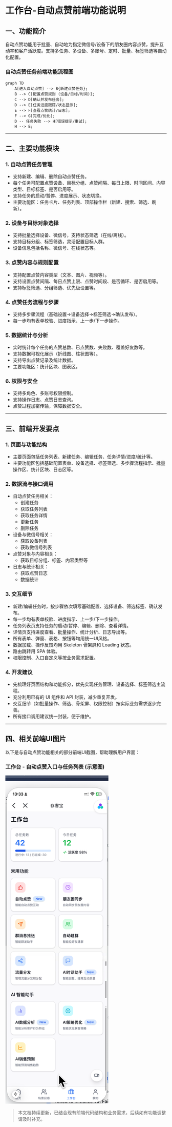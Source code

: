 # 工作台-自动点赞前端功能说明

## 一、功能简介
自动点赞功能用于批量、自动地为指定微信号/设备下的朋友圈内容点赞，提升互动率和客户活跃度。支持多任务、多设备、多账号、定时、批量、标签筛选等自动化配置。

### 自动点赞任务前端功能流程图

```mermaid
graph TD
    A[进入自动点赞] --> B{新建点赞任务};
    B --> C[配置点赞规则 (设备/目标/时间)];
    C --> D[确认并发布任务];
    D --> E[任务进度跟踪/状态显示];
    E --> F[查看点赞统计/日志];
    F --> G[完成/优化];
    D -- 任务失败 --> H[错误提示/重试];
    H --> E;
```

---

## 二、主要功能模块

### 1. 自动点赞任务管理
- 支持新建、编辑、删除自动点赞任务。
- 每个任务可配置点赞设备、目标分组、点赞间隔、每日上限、时间区间、内容类型、目标标签、是否启用等。
- 支持任务的启动/暂停、进度展示、状态切换。
- 主要功能区：任务卡片、任务列表、顶部操作栏（新建、搜索、筛选、刷新）。

### 2. 设备与目标对象选择
- 支持批量选择设备、微信号，支持状态筛选（在线/离线）。
- 支持目标分组、标签筛选，灵活配置目标人群。
- 设备信息包括名称、微信号、在线状态等。

### 3. 点赞内容与规则配置
- 支持配置点赞内容类型（文本、图片、视频等）。
- 支持设置点赞间隔、每日点赞上限、点赞时间段、是否循环、是否启用等。
- 支持标签筛选、分组筛选、优先级设置等。

### 4. 点赞任务流程与步骤
- 支持多步骤流程（基础设置→设备选择→标签筛选→确认发布）。
- 每一步均有表单校验、进度指示、上一步/下一步操作。

### 5. 数据统计与分析
- 实时统计每个任务的点赞总数、已点赞数、失败数、覆盖好友数等。
- 支持数据可视化展示（折线图、柱状图等）。
- 支持导出点赞记录及统计数据。
- 主要功能区：统计区块、图表区。

### 6. 权限与安全
- 支持多角色、多账号权限控制。
- 支持操作日志、点赞日志查询。
- 点赞过程加密传输，保障数据安全。

---

## 三、前端开发要点

### 1. 页面与功能结构
- 主要页面包括任务列表、新建任务、编辑任务、任务详情/进度/统计等。
- 主要功能区包括基础配置表单、设备选择、标签筛选、多步骤流程指示、批量操作区、统计区块、日志区等。

### 2. 数据流与接口调用
- 自动点赞任务相关：
  - 创建任务
  - 获取任务列表
  - 获取任务详情
  - 更新任务
  - 删除任务
- 设备与微信号相关：
  - 获取设备列表
  - 获取微信号列表
- 点赞对象与内容相关：
  - 获取目标分组、标签、内容类型等
- 日志与统计相关：
  - 获取点赞日志
  - 数据统计

### 3. 交互细节
- 新建/编辑任务时，按步骤依次填写基础配置、选择设备、筛选标签、确认发布。
- 每一步均有表单校验、进度指示、上一步/下一步操作。
- 任务列表页支持任务的启动/暂停、编辑、删除、查看详情。
- 详情页支持进度查看、批量操作、统计分析、日志导出等。
- 所有表单、弹窗、表格、按钮等均用统一UI风格。
- 数据加载、操作反馈均用 Skeleton 骨架屏和 Loading 状态。
- 路由跳转用 SPA 体验。
- 权限控制、入口自定义等按业务需求配置。

### 4. 开发建议
- 先梳理好页面结构和功能拆分，优先实现任务管理、设备选择、标签筛选主流程。
- 充分利用已有的 UI 组件和 API 封装，减少重复开发。
- 交互细节（如批量操作、筛选、骨架屏、权限控制）按实际业务需求逐步完善。
- 所有接口调用建议统一封装，便于维护。

---

## 四、相关前端UI图片

以下是与自动点赞功能相关的部分前端UI截图，帮助理解用户界面：

### 工作台 - 自动点赞入口与任务列表 (示意图)

![工作台](../4、前端/UI/工作台.png)

> 本文档持续更新，已结合现有前端代码结构和业务需求，后续如有功能调整请及时补充。 